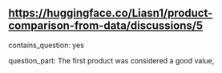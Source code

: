 ## https://huggingface.co/Liasn1/product-comparison-from-data/discussions/5

contains_question: yes

question_part: The first product was considered a good value,